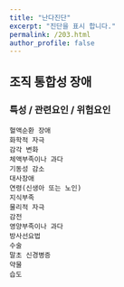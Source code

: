 ```yaml
---
title: "난다진단"
excerpt: "진단을 표시 합니다."
permalink: /203.html
author_profile: false
---
```

## 조직 통합성 장애



### 특성 / 관련요인 / 위험요인

>   

    혈액순환 장애
    화학적 자극
    감각 변화
    체액부족이나 과다
    기동성 감소
    대사장애
    연령(신생아 또는 노인)
    지식부족
    물리적 자극
    감전
    영양부족이나 과다
    방사선요법
    수술
    말초 신경병증
    약물 
    습도
